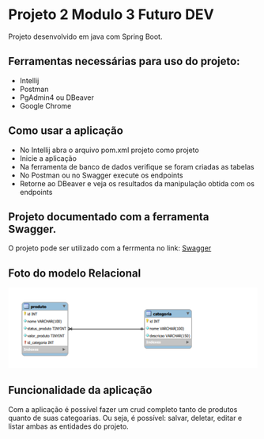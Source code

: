 # Projeto 2 Modulo 3 Futuro DEV

Projeto desenvolvido em java com Spring Boot.

## Ferramentas necessárias para uso do projeto:

  - Intellij
  - Postman
  - PgAdmin4 ou DBeaver
  - Google Chrome

## Como usar a aplicação

- No Intellij abra o arquivo pom.xml projeto como projeto 
- Inicie a aplicação
- Na ferramenta de banco de dados verifique se foram criadas as tabelas
- No Postman ou no Swagger execute os endpoints
- Retorne ao DBeaver e veja os resultados da manipulação obtida com os endpoints
  
## Projeto documentado com a ferramenta Swagger.
O projeto pode ser utilizado com a ferrmenta no link: 
 [Swagger](http://localhost:4000/swagger-ui.html#/)


## Foto do modelo Relacional

![](/modulo3/src/main/resources/modeloRelacional.png)



## Funcionalidade da aplicação
Com a aplicação é possível fazer um crud completo tanto de produtos quanto de suas categoarias. Ou seja, é possível: salvar, deletar, editar e listar ambas as entidades do projeto.
